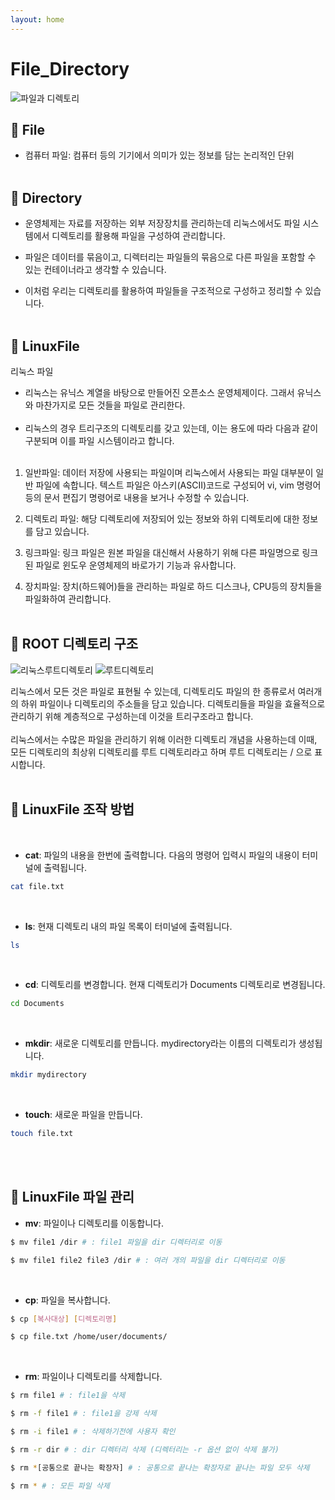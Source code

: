 ```yaml
---
layout: home
--- 
```


# File_Directory
![파일과 디렉토리](https://images.velog.io/images/tataki26/post/dffdc9ac-6feb-4731-ba94-04d451cffd7c/03274d9b00948dcf435b7a7a70fb053c.png)

## 🔶 **File**

- 컴퓨터 파일: 컴퓨터 등의 기기에서 의미가 있는 정보를 담는 논리적인 단위
<br/><br/>

## 🔶 **Directory**

- 운영체제는 자료를 저장하는 외부 저장장치를 관리하는데 리눅스에서도 파일 시스템에서 디렉토리를 활용해 파일을 구성하여 관리합니다.  

- 파일은 데이터를 묶음이고, 디렉터리는 파일들의 묶음으로 다른 파일을 포함할 수 있는 컨테이너라고 생각할 수 있습니다. 

- 이처럼 우리는 디렉토리를 활용하여 파일들을 구조적으로 구성하고 정리할 수 있습니다.
<br/><br/>

## 🔶 **LinuxFile**

리눅스 파일
<br/>
- 리눅스는 유닉스 계열을 바탕으로 만들어진 오픈소스 운영체제이다. 그래서 유닉스와 마찬가지로 모든 것들을 파일로 관리한다.
<br/><br/>
- 리눅스의 경우 트리구조의 디렉토리를 갖고 있는데, 이는 용도에 따라 다음과 같이 구분되며 이를 파일 시스템이라고 합니다.
<br/><br/>
1. 일반파일: 데이터 저장에 사용되는 파일이며 리눅스에서 사용되는 파일 대부분이 일반 파일에 속합니다. 텍스트 파일은 아스키(ASCII)코드로 구성되어 vi, vim 명령어 등의 문서 편집기 명령어로 내용을 보거나 수정할 수 있습니다.

2. 디렉토리 파일: 해당 디렉토리에 저장되어 있는 정보와 하위 디렉토리에 대한 정보를 담고 있습니다.

3. 링크파일: 링크 파일은 원본 파일을 대신해서 사용하기 위해 다른 파일명으로 링크된 파일로 윈도우 운영체제의 바로가기 기능과 유사합니다.
4. 장치파일: 장치(하드웨어)들을 관리하는 파일로 하드 디스크나, CPU등의 장치들을 파일화하여 관리합니다. 
<br/><br/>


## 🔶 **ROOT 디렉토리 구조**
![리눅스루트디렉토리](https://encrypted-tbn0.gstatic.com/images?q=tbn:ANd9GcTIMCKFTLQIcQmgkiVqx8ZyubAKH39Av4kaaQ&usqp=CAU)
![루트디렉토리](https://blog.kakaocdn.net/dn/60Pqk/btqCzAxUrj1/HESwbbKOTk0wgX6JZAYpR1/img.png)

리눅스에서 모든 것은 파일로 표현될 수 있는데, 디렉토리도 파일의 한 종류로서 여러개의 하위 파일이나 디렉토리의 주소들을 담고 있습니다. 
디렉토리들을 파일을 효율적으로 관리하기 위해 계층적으로 구성하는데 이것을 트리구조라고 합니다.
<br/><br/>
리눅스에서는 수많은 파일을 관리하기 위해 이러한 디렉토리 개념을 사용하는데 이때, 모든 디렉토리의 최상위 디렉토리를 루트 디렉토리라고 하며 루트 디렉토리는 / 으로 표시합니다.
<br/><br/>

## 🔶 **LinuxFile 조작 방법**
<br/>

- **cat**: 파일의 내용을 한번에 출력합니다. 다음의 명령어 입력시 파일의 내용이 터미널에 출력됩니다.

```bash
cat file.txt
```
<br/>

- **ls**: 현재 디렉토리 내의 파일 목록이 터미널에 출력됩니다.

```bash
ls
```
<br/>

- **cd**: 디렉토리를 변경합니다. 현재 디렉토리가 Documents 디렉토리로 변경됩니다.

```bash
cd Documents 
```
<br/>

- **mkdir**: 새로운 디렉토리를 만듭니다. mydirectory라는 이름의 디렉토리가 생성됩니다. 

```bash
mkdir mydirectory
```
<br/>

- **touch**: 새로운 파일을 만듭니다.

```bash
touch file.txt
```
<br/><br/>

## 🔶 **LinuxFile 파일 관리**

- **mv**: 파일이나 디렉토리를 이동합니다.

```bash
$ mv file1 /dir # : file1 파일을 dir 디렉터리로 이동

$ mv file1 file2 file3 /dir # : 여러 개의 파일을 dir 디렉터리로 이동
```
<br/>

- **cp**: 파일을 복사합니다.

```bash
$ cp [복사대상] [디렉토리명]

$ cp file.txt /home/user/documents/
```
<br/>

- **rm**: 파일이나 디렉토리를 삭제합니다.

```bash
$ rm file1 # : file1을 삭제

$ rm -f file1 # : file1을 강제 삭제

$ rm -i file1 # : 삭제하기전에 사용자 확인

$ rm -r dir # : dir 디렉터리 삭제 (디렉터리는 -r 옵션 없이 삭제 불가)

$ rm *[공통으로 끝나는 확장자] # : 공통으로 끝나는 확장자로 끝나는 파일 모두 삭제 

$ rm * # : 모든 파일 삭제
```
